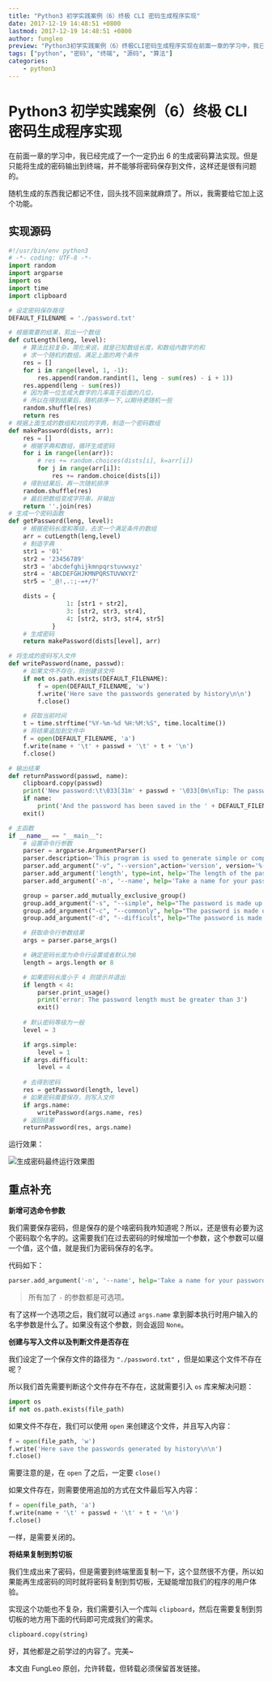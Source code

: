 ```yaml
---
title: "Python3 初学实践案例（6）终极 CLI 密码生成程序实现"
date: 2017-12-19 14:48:51 +0800
lastmod: 2017-12-19 14:48:51 +0800
author: fungleo
preview: "Python3初学实践案例（6）终极CLI密码生成程序实现在前面一章的学习中，我已经完成了一个一定扔出6的生成密码算法实现。但是只能将生成的密码输出到终端，并不能够将密码保存到文件，这样还是很有问题的。随机生成的东西我记都记不住，回头找不回来就麻烦了。所以，我需要给它加上这个功能。实现源码#!/usr/bin/envpython3#-*-coding:UTF-8-*-impo"
tags: ["python", "密码", "终端", "源码", "算法"]
categories:
    - python3
---
```


# Python3 初学实践案例（6）终极 CLI 密码生成程序实现

在前面一章的学习中，我已经完成了一个一定扔出 6 的生成密码算法实现。但是只能将生成的密码输出到终端，并不能够将密码保存到文件，这样还是很有问题的。

随机生成的东西我记都记不住，回头找不回来就麻烦了。所以，我需要给它加上这个功能。

## 实现源码

```python
#!/usr/bin/env python3
# -*- coding: UTF-8 -*-
import random
import argparse
import os
import time
import clipboard

# 设定密码保存路径
DEFAULT_FILENAME = './password.txt'

# 根据需要的结果，剪出一个数组
def cutLength(leng, level):
    # 算法比较复杂，简化来说，就是已知数组长度，和数组内数字的和
    # 求一个随机的数组，满足上面的两个条件
    res = []
    for i in range(level, 1, -1):
        res.append(random.randint(1, leng - sum(res) - i + 1))
    res.append(leng - sum(res))
    # 因为第一位生成大数字的几率高于后面的几位，
    # 所以在得到结果后，随机排序一下,以期待更随机一些
    random.shuffle(res)
    return res
# 根据上面生成的数组和对应的字典，制造一个密码数组
def makePassword(dists, arr):
    res = []
    # 根据字典和数组，循环生成密码
    for i in range(len(arr)):
        # res += random.choices(dists[i], k=arr[i])
        for j in range(arr[i]):
            res += random.choice(dists[i])
    # 得到结果后，再一次随机排序
    random.shuffle(res)
    # 最后把数组变成字符串，并输出
    return ''.join(res)
# 生成一个密码函数
def getPassword(leng, level):
    # 根据密码长度和等级，去求一个满足条件的数组
    arr = cutLength(leng,level)
    # 制造字典
    str1 = '01'
    str2 = '23456789'
    str3 = 'abcdefghijkmnpqrstuvwxyz'
    str4 = 'ABCDEFGHJKMNPQRSTUVWXYZ'
    str5 = '_@!,.:;-=+/?'

    dists = {
                1: [str1 + str2],
                3: [str2, str3, str4],
                4: [str2, str3, str4, str5]
            }
    # 生成密码
    return makePassword(dists[level], arr)

# 将生成的密码写入文件
def writePassword(name, passwd):
    # 如果文件不存在，则创建该文件
    if not os.path.exists(DEFAULT_FILENAME):
        f = open(DEFAULT_FILENAME, 'w')
        f.write('Here save the passwords generated by history\n\n')
        f.close()

    # 获取当前时间
    t = time.strftime("%Y-%m-%d %H:%M:%S", time.localtime())
    # 将结果追加到文件中
    f = open(DEFAULT_FILENAME, 'a')
    f.write(name + '\t' + passwd + '\t' + t + '\n')
    f.close()

# 输出结果
def returnPassword(passwd, name):
    clipboard.copy(passwd)
    print('New password:\t\033[31m' + passwd + '\033[0m\nTip: The password has been copied to the clipboard')
    if name:
        print('And the password has been saved in the ' + DEFAULT_FILENAME + ' file')
    exit()

# 主函数
if __name__ == "__main__":
    # 设置命令行参数
    parser = argparse.ArgumentParser()
    parser.description='This program is used to generate simple or complex passwords'
    parser.add_argument("-v", "--version",action='version', version='%(prog)s 1.0')
    parser.add_argument('length', type=int, help='The length of the password (Default 8)', nargs='?')
    parser.add_argument('-n', '--name', help='Take a name for your password and Write it in ' + DEFAULT_FILENAME)

    group = parser.add_mutually_exclusive_group()
    group.add_argument("-s", "--simple", help="The password is made up of pure numbers", action="store_true")
    group.add_argument("-c", "--commonly", help="The password is made up of numbers and letters (Default)", action="store_true")
    group.add_argument("-d", "--difficult", help="The password is made up of numbers, letters, and punctuation", action="store_true")

    # 获取命令行参数结果
    args = parser.parse_args()

    # 确定密码长度为命令行设置或者默认为8
    length = args.length or 8

    # 如果密码长度小于 4 则提示并退出
    if length < 4:
        parser.print_usage()
        print('error: The password length must be greater than 3')
        exit()
    
    # 默认密码等级为一般
    level = 3

    if args.simple:
        level = 1
    if args.difficult:
        level = 4
    
    # 去得到密码
    res = getPassword(length, level)
    # 如果密码需要保存，则写入文件
    if args.name:
        writePassword(args.name, res)
    # 返回结果
    returnPassword(res, args.name)
```

运行效果：

![生成密码最终运行效果图](http://img.blog.csdn.net/20171219143644374?watermark/2/text/aHR0cDovL2Jsb2cuY3Nkbi5uZXQvRnVuZ0xlbw==/font/5a6L5L2T/fontsize/400/fill/I0JBQkFCMA==/dissolve/70/gravity/SouthEast)

## 重点补充

**新增可选命令参数**

我们需要保存密码，但是保存的是个啥密码我咋知道呢？所以，还是很有必要为这个密码取个名字的。这需要我们在过去密码的时候增加一个参数，这个参数可以缀一个值，这个值，就是我们为密码保存的名字。

代码如下：

```python
parser.add_argument('-n', '--name', help='Take a name for your password and Write it in "./password.txt"')
```

>所有加了 `-` 的参数都是可选项。

有了这样一个选项之后，我们就可以通过 `args.name` 拿到脚本执行时用户输入的名字参数是什么了。如果没有这个参数，则会返回 `None`。

**创建与写入文件以及判断文件是否存在**

我们设定了一个保存文件的路径为 `"./password.txt"` ，但是如果这个文件不存在呢？

所以我们首先需要判断这个文件存在不存在，这就需要引入 `os` 库来解决问题：

```python
import os
if not os.path.exists(file_path)
```

如果文件不存在，我们可以使用 `open` 来创建这个文件，并且写入内容：

```python
f = open(file_path, 'w')
f.write('Here save the passwords generated by history\n\n')
f.close()
```

需要注意的是，在 `open` 了之后，一定要 `close()`

如果文件存在，则需要使用追加的方式在文件最后写入内容：

```python
f = open(file_path, 'a')
f.write(name + '\t' + passwd + '\t' + t + '\n')
f.close()
```

一样，是需要关闭的。

**将结果复制到剪切板**

我们生成出来了密码，但是需要到终端里面复制一下，这个显然很不方便，所以如果能再生成密码的同时就将密码复制到剪切板，无疑能增加我们的程序的用户体验。

实现这个功能也不复杂，我们需要引入一个库叫 `clipboard`，然后在需要复制到剪切板的地方用下面的代码即可完成我们的需求。

```python
clipboard.copy(string)
```

好，其他都是之前学过的内容了。完美~

本文由 FungLeo 原创，允许转载，但转载必须保留首发链接。

